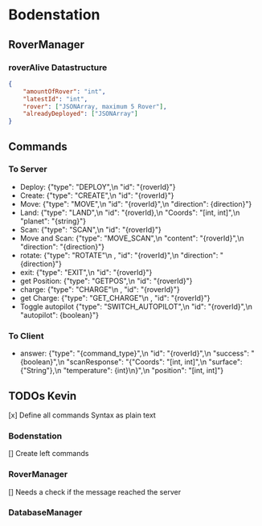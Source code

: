 
# Bodenstation

## RoverManager

### roverAlive Datastructure
```json
{
    "amountOfRover": "int",
    "latestId": "int",
    "rover": ["JSONArray, maximum 5 Rover"],
    "alreadyDeployed": ["JSONArray"]
}
```

## Commands
### To Server
- Deploy: {"type": "DEPLOY",\n "id": "{roverId}"}
- Create: {"type": "CREATE",\n "id": "{roverId}"}
- Move: {"type": "MOVE",\n "id": "{roverId}",\n "direction": {direction}"}
- Land: {"type": "LAND",\n "id": "{roverId},\n "Coords": "[int, int]",\n "planet": "{string}"}
- Scan: {"type": "SCAN",\n "id": "{roverId}"}
- Move and Scan: {"type": "MOVE_SCAN",\n "content": "{roverId}",\n "direction": "{direction}"}
- rotate: {"type": "ROTATE"\n , "id": "{roverId}",\n "direction": "{direction}"}
- exit: {"type": "EXIT",\n "id": "{roverId}"}
- get Position: {"type": "GETPOS",\n "id": "{roverId}"}
- charge: {"type": "CHARGE"\n , "id": "{roverId}"}
- get Charge: {"type": "GET_CHARGE"\n , "id": "{roverId}"}
- Toggle autopilot {"type": "SWITCH_AUTOPILOT",\n "id": "{roverId}",\n "autopilot": {boolean}"}

### To Client
- answer: {"type": "{command_type}",\n "id": "{roverId}",\n "success": "{boolean}",\n "scanResponse": "{"Coords": "[int, int]",\n "surface": {"String"},\n "temperature": {int}\n}",\n "position": "[int, int]"}

## TODOs Kevin
[x] Define all commands Syntax as plain text
### Bodenstation
[] Create left commands
### RoverManager
[] Needs a check if the message reached the server
### DatabaseManager
